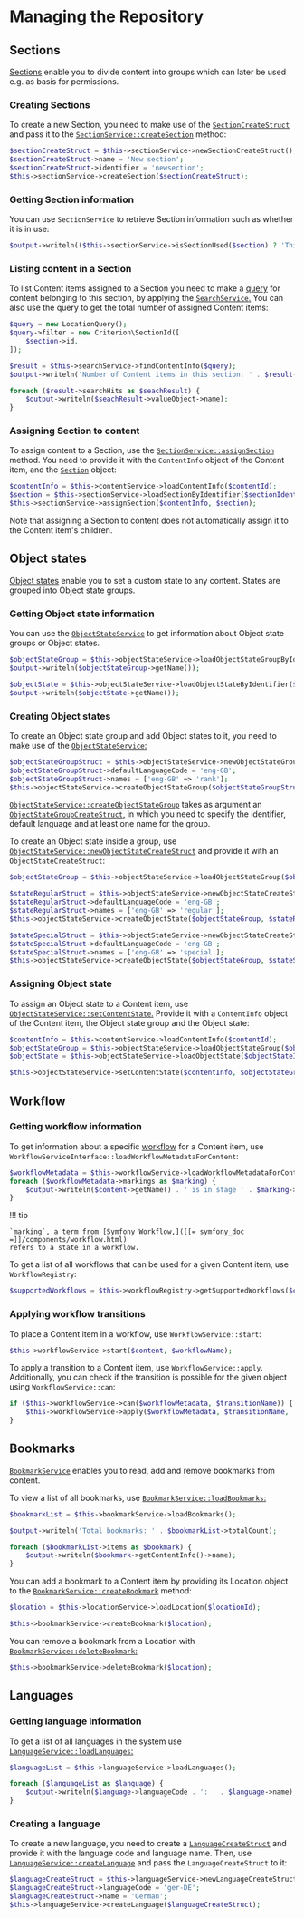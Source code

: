 # Managing the Repository

## Sections

[Sections](../guide/admin_panel.md#sections) enable you to divide content into groups
which can later be used e.g. as basis for permissions.

### Creating Sections

To create a new Section, you need to make use of the [`SectionCreateStruct`](https://github.com/ezsystems/ezplatform-kernel/blob/v1.0.0/eZ/Publish/API/Repository/Values/Content/SectionCreateStruct.php)
and pass it to the [`SectionService::createSection`](https://github.com/ezsystems/ezplatform-kernel/blob/v1.0.0/eZ/Publish/API/Repository/SectionService.php#L32) method:

``` php 
$sectionCreateStruct = $this->sectionService->newSectionCreateStruct();
$sectionCreateStruct->name = 'New section';
$sectionCreateStruct->identifier = 'newsection';
$this->sectionService->createSection($sectionCreateStruct);
```

### Getting Section information

You can use `SectionService` to retrieve Section information such as whether it is in use:

``` php
$output->writeln(($this->sectionService->isSectionUsed($section) ? 'This section is in use.' : 'This section is not in use.'));
```

### Listing content in a Section

To list Content items assigned to a Section you need to make a [query](public_php_api_search.md)
for content belonging to this section, by applying the [`SearchService`.](https://github.com/ezsystems/ezplatform-kernel/blob/v1.0.0/eZ/Publish/API/Repository/SearchService.php)
You can also use the query to get the total number of assigned Content items:

``` php
$query = new LocationQuery();
$query->filter = new Criterion\SectionId([
    $section->id,
]);

$result = $this->searchService->findContentInfo($query);
$output->writeln('Number of Content items in this section: ' . $result->totalCount);

foreach ($result->searchHits as $seachResult) {
    $output->writeln($seachResult->valueObject->name);
}
```

### Assigning Section to content

To assign content to a Section, use the [`SectionService::assignSection`](https://github.com/ezsystems/ezplatform-kernel/blob/v1.0.0/eZ/Publish/API/Repository/SectionService.php#L110) method.
You need to provide it with the `ContentInfo` object of the Content item,
and the [`Section`](https://github.com/ezsystems/ezplatform-kernel/blob/v1.0.0/eZ/Publish/API/Repository/Values/Content/Section.php) object:

``` php
$contentInfo = $this->contentService->loadContentInfo($contentId);
$section = $this->sectionService->loadSectionByIdentifier($sectionIdentifier);
$this->sectionService->assignSection($contentInfo, $section);
```

Note that assigning a Section to content does not automatically assign it to the Content item's children.

## Object states

[Object states](../guide/admin_panel.md#object-states)  enable you to set a custom state to any content.
States are grouped into Object state groups.

### Getting Object state information

You can use the [`ObjectStateService`](https://github.com/ezsystems/ezplatform-kernel/blob/master/eZ/Publish/API/Repository/ObjectStateService.php)
to get information about Object state groups or Object states.

``` php
$objectStateGroup = $this->objectStateService->loadObjectStateGroupByIdentifier('ez_lock');
$output->writeln($objectStateGroup->getName());

$objectState = $this->objectStateService->loadObjectStateByIdentifier($objectStateGroup, 'locked');
$output->writeln($objectState->getName());
```

### Creating Object states

To create an Object state group and add Object states to it,
you need to make use of the [`ObjectStateService`:](https://github.com/ezsystems/ezplatform-kernel/blob/v1.0.0/eZ/Publish/API/Repository/ObjectStateService.php)

``` php
$objectStateGroupStruct = $this->objectStateService->newObjectStateGroupCreateStruct('rank');
$objectStateGroupStruct->defaultLanguageCode = 'eng-GB';
$objectStateGroupStruct->names = ['eng-GB' => 'rank'];
$this->objectStateService->createObjectStateGroup($objectStateGroupStruct);
```

[`ObjectStateService::createObjectStateGroup`](https://github.com/ezsystems/ezplatform-kernel/blob/v1.0.0/eZ/Publish/API/Repository/ObjectStateService.php#L36)
takes as argument an [`ObjectStateGroupCreateStruct`,](https://github.com/ezsystems/ezplatform-kernel/blob/v1.0.0/eZ/Publish/API/Repository/Values/ObjectState/ObjectStateGroupCreateStruct.php)
in which you need to specify the identifier, default language and at least one name for the group.

To create an Object state inside a group,
use [`ObjectStateService::newObjectStateCreateStruct`](https://github.com/ezsystems/ezplatform-kernel/blob/v1.0.0/eZ/Publish/API/Repository/ObjectStateService.php#L210)
and provide it with an `ObjectStateCreateStruct`:

``` php
$objectStateGroup = $this->objectStateService->loadObjectStateGroup($objectStateGroupId);

$stateRegularStruct = $this->objectStateService->newObjectStateCreateStruct('regular');
$stateRegularStruct->defaultLanguageCode = 'eng-GB';
$stateRegularStruct->names = ['eng-GB' => 'regular'];
$this->objectStateService->createObjectState($objectStateGroup, $stateRegularStruct);

$stateSpecialStruct = $this->objectStateService->newObjectStateCreateStruct('special');
$stateSpecialStruct->defaultLanguageCode = 'eng-GB';
$stateSpecialStruct->names = ['eng-GB' => 'special'];
$this->objectStateService->createObjectState($objectStateGroup, $stateSpecialStruct);
```

### Assigning Object state

To assign an Object state to a Content item,
use [`ObjectStateService::setContentState`.](https://github.com/ezsystems/ezplatform-kernel/blob/v1.0.0/eZ/Publish/API/Repository/ObjectStateService.php#L164)
Provide it with a `ContentInfo` object of the Content item, the Object state group and the Object state:

``` php
$contentInfo = $this->contentService->loadContentInfo($contentId);
$objectStateGroup = $this->objectStateService->loadObjectStateGroup($objectStateGroupId);
$objectState = $this->objectStateService->loadObjectState($objectStateId);

$this->objectStateService->setContentState($contentInfo, $objectStateGroup, $objectState);
```

## Workflow

### Getting workflow information

To get information about a specific [workflow](../guide/workflow.md) for a Content item, use `WorkflowServiceInterface::loadWorkflowMetadataForContent`:

``` php
$workflowMetadata = $this->workflowService->loadWorkflowMetadataForContent($content, $workflowName);
foreach ($workflowMetadata->markings as $marking) {
    $output->writeln($content->getName() . ' is in stage ' . $marking->name . ' in workflow ' . $workflowMetadata->workflow->getName());
}
```

!!! tip

    `marking`, a term from [Symfony Workflow,]([[= symfony_doc =]]/components/workflow.html)
    refers to a state in a workflow.

To get a list of all workflows that can be used for a given Content item, use `WorkflowRegistry`:

``` php
$supportedWorkflows = $this->workflowRegistry->getSupportedWorkflows($content);
```

### Applying workflow transitions

To place a Content item in a workflow, use `WorkflowService::start`:

``` php
$this->workflowService->start($content, $workflowName);
```

To apply a transition to a Content item, use `WorkflowService::apply`.
Additionally, you can check if the transition is possible for the given object using `WorkflowService::can`:

``` php
if ($this->workflowService->can($workflowMetadata, $transitionName)) {
    $this->workflowService->apply($workflowMetadata, $transitionName, 'Please review');
}
```

## Bookmarks

[`BookmarkService`](https://github.com/ezsystems/ezplatform-kernel/blob/v1.0.0/eZ/Publish/API/Repository/BookmarkService.php)
enables you to read, add and remove bookmarks from content.

To view a list of all bookmarks, use [`BookmarkService::loadBookmarks`:](https://github.com/ezsystems/ezplatform-kernel/blob/v1.0.0/eZ/Publish/API/Repository/BookmarkService.php#L54)

``` php
$bookmarkList = $this->bookmarkService->loadBookmarks();

$output->writeln('Total bookmarks: ' . $bookmarkList->totalCount);

foreach ($bookmarkList->items as $bookmark) {
    $output->writeln($bookmark->getContentInfo()->name);
}
```

You can add a bookmark to a Content item by providing its Location object
to the [`BookmarkService::createBookmark`](https://github.com/ezsystems/ezplatform-kernel/blob/v1.0.0/eZ/Publish/API/Repository/BookmarkService.php#L31) method:

``` php
$location = $this->locationService->loadLocation($locationId);

$this->bookmarkService->createBookmark($location);
```

You can remove a bookmark from a Location with [`BookmarkService::deleteBookmark`:](https://github.com/ezsystems/ezplatform-kernel/blob/v1.0.0/eZ/Publish/API/Repository/BookmarkService.php#L42)

``` php
$this->bookmarkService->deleteBookmark($location);
```

## Languages

### Getting language information

To get a list of all languages in the system use [`LanguageService::loadLanguages`:](https://github.com/ezsystems/ezplatform-kernel/blob/v1.0.0/eZ/Publish/API/Repository/LanguageService.php#L81)

``` php
$languageList = $this->languageService->loadLanguages();

foreach ($languageList as $language) {
    $output->writeln($language->languageCode . ': ' . $language->name);
}
```

### Creating a language

To create a new language, you need to create a [`LanguageCreateStruct`](https://github.com/ezsystems/ezplatform-kernel/blob/v1.0.0/eZ/Publish/API/Repository/Values/Content/LanguageCreateStruct.php)
and provide it with the language code and language name.
Then, use [`LanguageService::createLanguage`](https://github.com/ezsystems/ezplatform-kernel/blob/v1.0.0/eZ/Publish/API/Repository/LanguageService.php#L29) and pass the `LanguageCreateStruct` to it:

``` php
$languageCreateStruct = $this->languageService->newLanguageCreateStruct();
$languageCreateStruct->languageCode = 'ger-DE';
$languageCreateStruct->name = 'German';
$this->languageService->createLanguage($languageCreateStruct);
```
